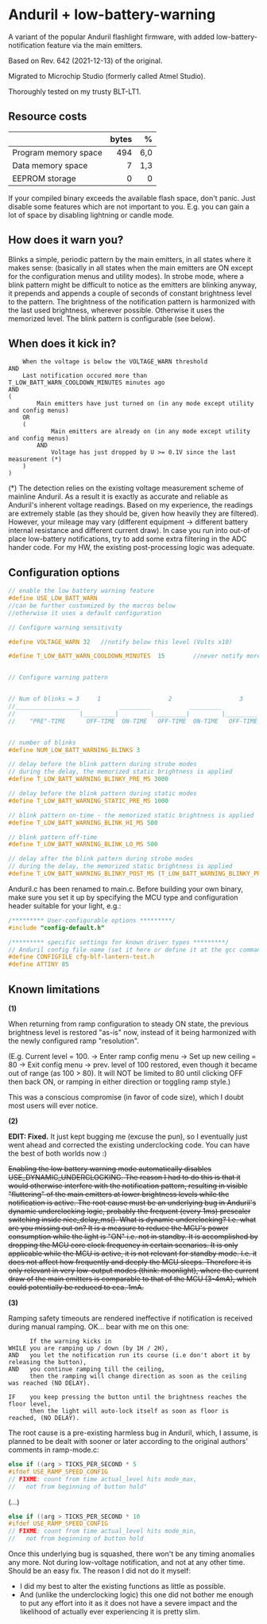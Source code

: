 # Anduril + low-battery-warning

A variant of the popular Anduril flashlight firmware, with added low-battery-notification feature via the main emitters.

Based on Rev. 642 (2021-12-13) of the original.

Migrated to Microchip Studio (formerly called Atmel Studio).

Thoroughly tested on my trusty BLT-LT1.

## Resource costs
|  | bytes  | % |
|--|--:|--:|
| Program memory space | 494 | 6,0 |
| Data memory space | 7 | 1,3 |
| EEPROM storage | 0 | 0 |

If your compiled binary exceeds the available flash space, don't panic. Just disable some features which are not important to you.
E.g. you can gain a lot of space by disabling lightning or candle mode.

## How does it warn you?

Blinks a simple, periodic pattern by the main emitters, in all states where it makes sense: (basically in all states when the main emitters are ON except for the configuration menus and utility modes).
In strobe mode, where a blink pattern might be difficult to notice as the emitters are blinking anyway, it prepends and appends a couple of seconds of constant brightness level to the pattern.
The brightness of the notification pattern is harmonized with the last used brightness, wherever possible. Otherwise it uses the memorized level.
The blink pattern is configurable (see below).

## When does it kick in?

    	When the voltage is below the VOLTAGE_WARN threshold
    AND
    	Last notification occured more than T_LOW_BATT_WARN_COOLDOWN_MINUTES minutes ago
    AND
    (
    		Main emitters have just turned on (in any mode except utility and config menus)
    	OR
    	(
    			Main emitters are already on (in any mode except utility and config menus)
    		AND
    			Voltage has just dropped by U >= 0.1V since the last measurement (*)
    	)
    )

(*) The detection relies on the existing voltage measurement scheme of mainline Anduril. As a result it is exactly as accurate and reliable as Anduril's inherent voltage readings. Based on my experience, the readings are extremely stable (as they should be, given how heavily they are filtered).
However, your mileage may vary (different equipment -> different battery internal resistance and different current draw). In case you run into out-of place low-battery notifications, try to add some extra filtering in the ADC hander code.
For my HW, the existing post-processing logic was adequate.

## Configuration options

```c
// enable the low battery warning feature
#define USE_LOW_BATT_WARN
//can be further customized by the macros below
//otherwise it uses a default configuration

// Configure warning sensitivity

#define VOLTAGE_WARN 32   //notify below this level (Volts x10)

#define T_LOW_BATT_WARN_COOLDOWN_MINUTES  15		//never notify more frequently than T minutes


// Configure warning pattern


// Num of blinks = 3     1                   2                   3
//__________________           _________           _________           _________ _ _ _ _ _ _ _ _ _ _ _ _ _ _ _ _ _ _ _ _ _ _ _
//                  |_________|         |_________|         |_________|
//    "PRE"-TIME      OFF-TIME  ON-TIME   OFF-TIME  ON-TIME   OFF-TIME  ON-TIME       "POST"-TIME (only in STROBE modes)


// number of blinks
#define NUM_LOW_BATT_WARNING_BLINKS 3

// delay before the blink pattern during strobe modes
// during the delay, the memorized static brightness is applied
#define T_LOW_BATT_WARNING_BLINKY_PRE_MS 3000

// delay before the blink pattern during static modes
#define T_LOW_BATT_WARNING_STATIC_PRE_MS 1000

// blink pattern on-time - the memorized static brightness is applied
#define T_LOW_BATT_WARNING_BLINK_HI_MS 500

// blink pattern off-time
#define T_LOW_BATT_WARNING_BLINK_LO_MS 500

// delay after the blink pattern during strobe modes
// during the delay, the memorized static brightness is applied
#define T_LOW_BATT_WARNING_BLINKY_POST_MS (T_LOW_BATT_WARNING_BLINKY_PRE_MS-T_LOW_BATT_WARNING_BLINK_HI_MS)
```

Anduril.c has been renamed to main.c. Before building your own binary, make sure you set it up by specifying the MCU type and configuration header suitable for your light, e.g.:
```c
/********* User-configurable options *********/
#include "config-default.h"

/********* specific settings for known driver types *********/
// Anduril config file name (set it here or define it at the gcc command line)
#define CONFIGFILE cfg-blf-lantern-test.h
#define ATTINY 85
```

## Known limitations

**(1)**

When returning from ramp configuration to steady ON state, the previous brightness level is restored "as-is" now, instead of it being harmonized with the newly configured ramp "resolution".

(E.g. Current level = 100. -> Enter ramp config menu -> Set up new ceiling = 80 -> Exit config menu -> prev. level of 100 restored, even though it became out of range (as 100 > 80).
It will NOT be limited to 80 until clicking OFF then back ON, or ramping in either direction or toggling ramp style.)

This was a conscious compromise (in favor of code size), which I doubt most users will ever notice.

**(2)**

**EDIT: Fixed.** It just kept bugging me (excuse the pun), so I eventually just went ahead and corrected the existing underclocking code. You can have the best of both worlds now :)

~~Enabling the low battery warning mode automatically disables USE_DYNAMIC_UNDERCLOCKING.
The reason I had to do this is that it would otherwise interfere with the notification pattern,
resulting in visible "fluttering" of the main emitters at lower brightness levels while the notification is active.
The root cause must be an underlying bug in Anduril's dynamic underclocking logic,
probably the frequent (every 1ms) prescaler switching inside nice_delay_ms().
What is dynamic underclocking? I.e. what are you missing out on?
It is a measure to reduce the MCU's power consumption while the light
is "ON" i.e. not in standby. It is accomplished by dropping the MCU core clock frequency
in certain scenarios. It is only applicable while the MCU is active, it is not relevant for standby mode.
I.e. it does not affect how frequently and deeply the MCU sleeps.
Therefore it is only relevant in very low-output modes (think: moonlight),
where the current draw of the main emitters is comparable to that of the MCU (3-4mA),
which could potentially be reduced to  cca. 1mA.~~

**(3)**

Ramping safety timeouts are rendered ineffective if notification is received during manual ramping.
OK... bear with me on this one:

          If the warning kicks in
    WHILE you are ramping up / down (by 1H / 2H),
    AND   you let the notification run its course (i.e don't abort it by releasing the button),
    AND   you continue ramping till the ceiling,
          then the ramping will change direction as soon as the ceiling was reached (NO DELAY).

    IF    you keep pressing the button until the brightness reaches the floor level,
          then the light will auto-lock itself as soon as floor is reached, (NO DELAY).
	  
The root cause is a pre-existing harmless bug in Anduril, which, I assume, is planned to be dealt with sooner or later according to the original authors' comments in ramp-mode.c:
```c
else if ((arg > TICKS_PER_SECOND * 5
#ifdef USE_RAMP_SPEED_CONFIG
// FIXME: count from time actual_level hits mode_max,
//   not from beginning of button hold"
```
(...)
```c
else if ((arg > TICKS_PER_SECOND * 10
#ifdef USE_RAMP_SPEED_CONFIG
// FIXME: count from time actual_level hits mode_min,
//   not from beginning of button hold
```
Once this underlying bug is squashed, there won't be any timing anomalies any more. Not during low-voltage notification, and not at any other time.
Should be an easy fix.
The reason I did not do it myself:
- I did my best to alter the existing functions as little as possible.
- And (unlike the underclocking logic) this one did not bother me enough to put any effort into it as it does not have a severe impact and the likelihood of actually ever experiencing it is pretty slim.
